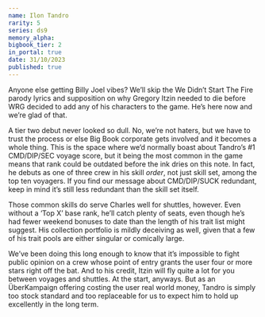 ```yaml
---
name: Ilon Tandro
rarity: 5
series: ds9
memory_alpha:
bigbook_tier: 2
in_portal: true
date: 31/10/2023
published: true
---
```


Anyone else getting Billy Joel vibes? We’ll skip the We Didn’t Start The Fire parody lyrics and supposition on why Gregory Itzin needed to die before WRG decided to add any of his characters to the game. He’s here now and we’re glad of that.

A tier two debut never looked so dull. No, we’re not haters, but we have to trust the process or else Big Book corporate gets involved and it becomes a whole thing. This is the space where we’d normally boast about Tandro’s #1 CMD/DIP/SEC voyage score, but it being the most common in the game means that rank could be outdated before the ink dries on this note. In fact, he debuts as one of three crew in his skill *order*, not just skill set, among the top ten voyagers. If you find our message about CMD/DIP/SUCK redundant, keep in mind it’s still less redundant than the skill set itself.

Those common skills do serve Charles well for shuttles, however. Even without a ‘Top X’ base rank, he’ll catch plenty of seats, even though he’s had fewer weekend bonuses to date than the length of his trait list might suggest. His collection portfolio is mildly deceiving as well, given that a few of his trait pools are either singular or comically large.

We’ve been doing this long enough to know that it’s impossible to fight public opinion on a crew whose point of entry grants the user four or more stars right off the bat. And to his credit, Itzin will fly quite a lot for you between voyages and shuttles. At the start, anyways. But as an ÜberKampaign offering costing the user real world money, Tandro is simply too stock standard and too replaceable for us to expect him to hold up excellently in the long term.
